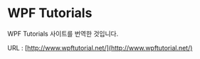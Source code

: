 # WPF Tutorials

WPF Tutorials 사이트를 번역한 것입니다.

URL : [http://www.wpftutorial.net/](http://www.wpftutorial.net/)

